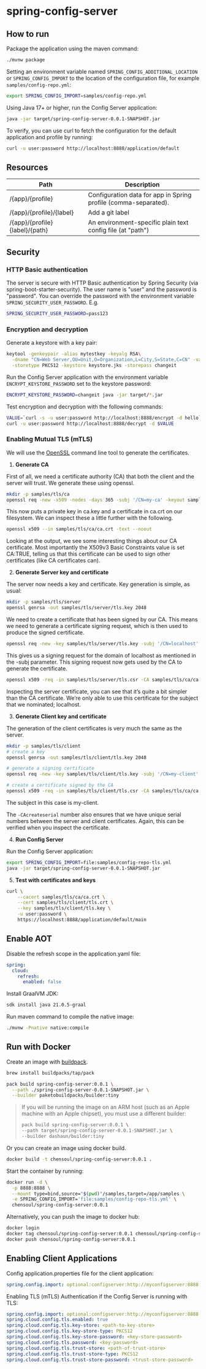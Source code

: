 # spring-config-server

## How to run

Package the application using the maven command:

```bash
./mvnw package
```

Setting an environment variable named `SPRING_CONFIG_ADDITIONAL_LOCATION` or `SPRING_CONFIG_IMPORT` to the location of the configuration file, for example `samples/config-repo.yml`:

```bash
export SPRING_CONFIG_IMPORT=samples/config-repo.yml
```

Using Java 17+ or higher, run the Config Server application:

```bash
java -jar target/spring-config-server-0.0.1-SNAPSHOT.jar 
```

To verify, you can use curl to fetch the configuration for the default application and profile by running:

```bash
curl -u user:password http://localhost:8888/application/default
```

## Resources

| Path                           | Description                                                     |
|--------------------------------|-----------------------------------------------------------------|
| /{app}/{profile}               | Configuration data for app in Spring profile (comma-separated). |
| /{app}/{profile}/{label}       | Add a git label                                                 |
| /{app}/{profile}{label}/{path} | An environment-specific plain text config file (at "path")      |

## Security

### HTTP Basic authentication

The server is secure with HTTP Basic authentication by Spring Security (via spring-boot-starter-security). The user name is "user" and the password is "password". You can override the password with the environment variable `SPRING_SECURITY_USER_PASSWORD`. E.g.

```bash
SPRING_SECURITY_USER_PASSWORD=pass123
```

### Encryption and decryption

Generate a keystore with a key pair:

```bash
keytool -genkeypair -alias mytestkey -keyalg RSA\
  -dname "CN=Web Server,OU=Unit,O=Organization,L=City,S=State,C=CN" -validity 3650 \
  -storetype PKCS12 -keystore keystore.jks -storepass changeit
```

Run the Config Server application with the environment variable `ENCRYPT_KEYSTORE_PASSWORD` set to the keystore password:

```bash
ENCRYPT_KEYSTORE_PASSWORD=changeit java -jar target/*.jar
```

Test encryption and decryption with the following commands:

```bash
VALUE=`curl -s -u user:password http://localhost:8888/encrypt -d hello`
curl -u user:password http://localhost:8888/decrypt -d $VALUE
```

### Enabling Mutual TLS (mTLS)

We will use the [OpenSSL](https://www.openssl.org/) command line tool to generate the certificates.

1. **Generate CA**

First of all, we need a certificate authority (CA) that both the client and the server will trust. We generate these using openssl.

```bash
mkdir -p samples/tls/ca
openssl req -new -x509 -nodes -days 365 -subj '/CN=my-ca' -keyout samples/tls/ca/ca.key -out samples/tls/ca/ca.crt
```

This now puts a private key in ca.key and a certificate in ca.crt on our filesystem. We can inspect these a little further with the following.

```bash
openssl x509 --in samples/tls/ca/ca.crt -text --noout
```

Looking at the output, we see some interesting things about our CA certificate. Most importantly the X509v3 Basic Constraints value is set CA:TRUE, telling us that this certificate can be used to sign other certificates (like CA certificates can).

2. **Generate Server key and certificate**

The server now needs a key and certificate. Key generation is simple, as usual:

```bash
mkdir -p samples/tls/server
openssl genrsa -out samples/tls/server/tls.key 2048
```

We need to create a certificate that has been signed by our CA. This means we need to generate a certificate signing
request, which is then used to produce the signed certificate.

```bash
openssl req -new -key samples/tls/server/tls.key -subj '/CN=localhost' -out samples/tls/server/tls.csr
```

This gives us a signing request for the domain of localhost as mentioned in the -subj parameter. This signing request
now gets used by the CA to generate the certificate.

```bash
openssl x509 -req -in samples/tls/server/tls.csr -CA samples/tls/ca/ca.crt -CAkey samples/tls/ca/ca.key -CAcreateserial -days 365 -out samples/tls/server/tls.crt
```

Inspecting the server certificate, you can see that it’s quite a bit simpler than the CA certificate. We’re only able to
use this certificate for the subject that we nominated; localhost.

3. **Generate Client key and certificate**

The generation of the client certificates is very much the same as the server.

```bash
mkdir -p samples/tls/client
# create a key
openssl genrsa -out samples/tls/client/tls.key 2048

# generate a signing certificate
openssl req -new -key samples/tls/client/tls.key -subj '/CN=my-client' -out samples/tls/client/tls.csr

# create a certificate signed by the CA
openssl x509 -req -in samples/tls/client/tls.csr -CA samples/tls/ca/ca.crt -CAkey samples/tls/ca/ca.key -CAcreateserial -days 365 -out samples/tls/client/tls.crt
```

The subject in this case is my-client.

The `-CAcreateserial` number also ensures that we have unique serial numbers between the server and client certificates. Again, this can be verified when you inspect the certificate.

4. **Run Config Server**

Run the Config Server application:

```bash
export SPRING_CONFIG_IMPORT=file:samples/config-repo-tls.yml
java -jar target/spring-config-server-0.0.1-SNAPSHOT.jar 
```

5. **Test with certificates and keys**

```bash
curl \
    --cacert samples/tls/ca/ca.crt \
    --cert samples/tls/client/tls.crt \
    --key samples/tls/client/tls.key \
    -u user:password \
    https://localhost:8888/application/default/main
```

## Enable AOT

Disable the refresh scope in the application.yaml file:

```yaml
spring:
  cloud:
    refresh:
      enabled: false
```

Install GraalVM JDK:

```bash
sdk install java 21.0.5-graal 
```

Run maven command to compile the native image:

```bash
./mvnw -Pnative native:compile
```

## Run with Docker

Create an image with [buildpack](https://buildpacks.io/).

```bash
brew install buildpacks/tap/pack

pack build spring-config-server:0.0.1 \
  --path ./spring-config-server-0.0.1-SNAPSHOT.jar \
  --builder paketobuildpacks/builder:tiny
```

> If you will be running the image on an ARM host (such as an Apple machine with an Apple chipset), you must use a
> different builder:
>
> ```bash
> pack build spring-config-server:0.0.1 \
> --path target/spring-config-server-0.0.1-SNAPSHOT.jar \
> --builder dashaun/builder:tiny
> ```

Or you can create an image using docker build.

```bash
docker build -t chensoul/spring-config-server:0.0.1 .
```

Start the container by running:

```bash
docker run -d \
  -p 8888:8888 \
  --mount type=bind,source="$(pwd)"/samples,target=/app/samples \
  -e SPRING_CONFIG_IMPORT='file:samples/config-repo-tls.yml' \
  chensoul/spring-config-server:0.0.1
```

Alternatively, you can push the image to docker hub:

```bash
docker login
docker tag chensoul/spring-config-server:0.0.1 chensoul/spring-config-server:latest
docker push chensoul/spring-config-server:0.0.1
```

## Enabling Client Applications

Config application.properties file for the client application:

```yaml
spring.config.import: optional:configserver:http://myconfigserver:8888
```

Enabling TLS (mTLS) Authentication if the Config Server is running with TLS:

```yaml
spring.config.import: optional:configserver:http://myconfigserver:8888
spring.cloud.config.tls.enabled: true
spring.cloud.config.tls.key-store: <path-to-key-store>
spring.cloud.config.tls.key-store-type: PKCS12
spring.cloud.config.tls.key-store-password: <key-store-password>
spring.cloud.config.tls.password: <key-password>
spring.cloud.config.tls.trust-store: <path-of-trust-store>
spring.cloud.config.tls.trust-store-type: PKCS12
spring.cloud.config.tls.trust-store-password: <trust-store-password>
```
